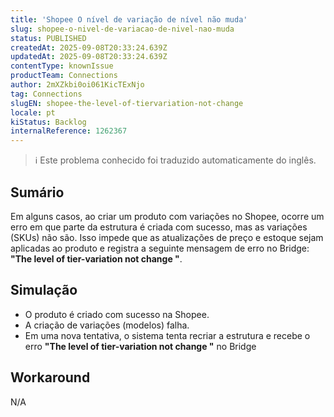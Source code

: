 ```yaml
---
title: 'Shopee O nível de variação de nível não muda'
slug: shopee-o-nivel-de-variacao-de-nivel-nao-muda
status: PUBLISHED
createdAt: 2025-09-08T20:33:24.639Z
updatedAt: 2025-09-08T20:33:24.639Z
contentType: knownIssue
productTeam: Connections
author: 2mXZkbi0oi061KicTExNjo
tag: Connections
slugEN: shopee-the-level-of-tiervariation-not-change
locale: pt
kiStatus: Backlog
internalReference: 1262367
---
```


>ℹ️ Este problema conhecido foi traduzido automaticamente do inglês.

## Sumário


Em alguns casos, ao criar um produto com variações no Shopee, ocorre um erro em que parte da estrutura é criada com sucesso, mas as variações (SKUs) não são. Isso impede que as atualizações de preço e estoque sejam aplicadas ao produto e registra a seguinte mensagem de erro no Bridge: **"The level of tier-variation not change "**.
## Simulação



- O produto é criado com sucesso na Shopee.
- A criação de variações (modelos) falha.
- Em uma nova tentativa, o sistema tenta recriar a estrutura e recebe o erro **"The level of tier-variation not change "** no Bridge
## Workaround


N/A


